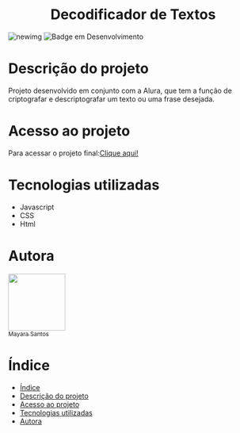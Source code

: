 <h1 align="center"> Decodificador de Textos</h1>

![newimg](https://github.com/user-attachments/assets/7ced55cc-dd92-4742-a6ba-db1b5ff5b57a)
![Badge em Desenvolvimento](https://img.shields.io/badge/Status-Concluído-green)

# Descrição do projeto

Projeto desenvolvido em conjunto com a Alura, que tem a função de criptografar e descriptografar um texto ou uma frase desejada.

# Acesso ao projeto

Para acessar o projeto final:[Clique aqui!](file:///C:/Users/bs_na/Desktop/Decodificador%20Alura/index.html)

# Tecnologias utilizadas

* Javascript
* CSS
* Html

# Autora

[<img loading="lazy" src="https://github.com/user-attachments/assets/9f924224-29ac-4d20-bf78-1d1cf5383ae7" width=115><br><sub>Mayara Santos</sub>](https://github.com/Mayaradsa) 

# Índice 

* [Índice](#índice)
* [Descrição do projeto](#descrição-do-projeto)
* [Acesso ao projeto](#acesso-ao-projeto)
* [Tecnologias utilizadas](#tecnologias-utilizadas)
* [Autora](#autora)
